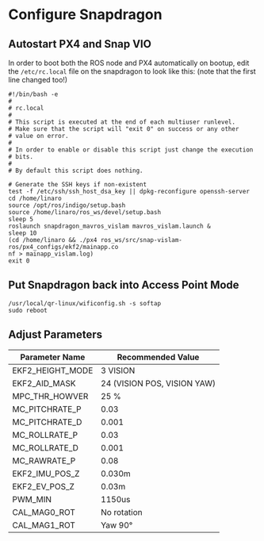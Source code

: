 # Configure Snapdragon
## Autostart PX4 and Snap VIO
In order to boot both the ROS node and PX4 automatically on bootup, edit the `/etc/rc.local` file on the snapdragon to look like this: (note that the first line changed too!)

```
#!/bin/bash -e
#
# rc.local
#
# This script is executed at the end of each multiuser runlevel.
# Make sure that the script will "exit 0" on success or any other
# value on error.
#
# In order to enable or disable this script just change the execution
# bits.
#
# By default this script does nothing.

# Generate the SSH keys if non-existent
test -f /etc/ssh/ssh_host_dsa_key || dpkg-reconfigure openssh-server
cd /home/linaro
source /opt/ros/indigo/setup.bash
source /home/linaro/ros_ws/devel/setup.bash
sleep 5
roslaunch snapdragon_mavros_vislam mavros_vislam.launch &
sleep 10
(cd /home/linaro && ./px4 ros_ws/src/snap-vislam-ros/px4_configs/ekf2/mainapp.co
nf > mainapp_vislam.log)
exit 0
```

## Put Snapdragon back into Access Point Mode
```
/usr/local/qr-linux/wificonfig.sh -s softap
sudo reboot
```

## Adjust Parameters

| Parameter Name    | Recommended Value           |
|-------------------|-----------------------------|
| EKF2_HEIGHT_MODE  | 3   VISION                  |
| EKF2_AID_MASK     | 24 (VISION POS, VISION YAW) |
| MPC_THR_HOWVER    | 25 %               	  |
| MC_PITCHRATE_P    | 0.03                 	  |
| MC_PITCHRATE_D    | 0.001                 	  |
| MC_ROLLRATE_P     | 0.03                 	  |
| MC_ROLLRATE_D     | 0.001              	  |
| MC_RAWRATE_P      | 0.08                        |
| EKF2_IMU_POS_Z    | 0.030m    		  |
| EKF2_EV_POS_Z     | 0.03m			  |
| PWM_MIN	    | 1150us			  |
| CAL_MAG0_ROT	    | No rotation		  |
| CAL_MAG1_ROT	    | Yaw 90°			  |








